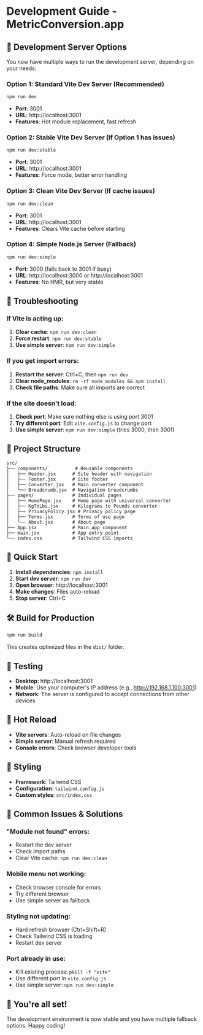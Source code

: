 # Development Guide - MetricConversion.app

## 🚀 Development Server Options

You now have multiple ways to run the development server, depending on your needs:

### Option 1: Standard Vite Dev Server (Recommended)
```bash
npm run dev
```
- **Port**: 3001
- **URL**: http://localhost:3001
- **Features**: Hot module replacement, fast refresh

### Option 2: Stable Vite Dev Server (If Option 1 has issues)
```bash
npm run dev:stable
```
- **Port**: 3001
- **URL**: http://localhost:3001
- **Features**: Force mode, better error handling

### Option 3: Clean Vite Dev Server (If cache issues)
```bash
npm run dev:clean
```
- **Port**: 3001
- **URL**: http://localhost:3001
- **Features**: Clears Vite cache before starting

### Option 4: Simple Node.js Server (Fallback)
```bash
npm run dev:simple
```
- **Port**: 3000 (falls back to 3001 if busy)
- **URL**: http://localhost:3000 or http://localhost:3001
- **Features**: No HMR, but very stable

## 🔧 Troubleshooting

### If Vite is acting up:
1. **Clear cache**: `npm run dev:clean`
2. **Force restart**: `npm run dev:stable`
3. **Use simple server**: `npm run dev:simple`

### If you get import errors:
1. **Restart the server**: Ctrl+C, then `npm run dev`
2. **Clear node_modules**: `rm -rf node_modules && npm install`
3. **Check file paths**: Make sure all imports are correct

### If the site doesn't load:
1. **Check port**: Make sure nothing else is using port 3001
2. **Try different port**: Edit `vite.config.js` to change port
3. **Use simple server**: `npm run dev:simple` (tries 3000, then 3001)

## 📁 Project Structure
```
src/
├── components/          # Reusable components
│   ├── Header.jsx      # Site header with navigation
│   ├── Footer.jsx      # Site footer
│   ├── Converter.jsx   # Main converter component
│   └── Breadcrumb.jsx  # Navigation breadcrumbs
├── pages/              # Individual pages
│   ├── HomePage.jsx    # Home page with universal converter
│   ├── KgToLbs.jsx     # Kilograms to Pounds converter
│   ├── PrivacyPolicy.jsx # Privacy policy page
│   ├── Terms.jsx       # Terms of use page
│   └── About.jsx       # About page
├── App.jsx             # Main app component
├── main.jsx            # App entry point
└── index.css           # Tailwind CSS imports
```

## 🎯 Quick Start
1. **Install dependencies**: `npm install`
2. **Start dev server**: `npm run dev`
3. **Open browser**: http://localhost:3001
4. **Make changes**: Files auto-reload
5. **Stop server**: Ctrl+C

## 🛠️ Build for Production
```bash
npm run build
```
This creates optimized files in the `dist/` folder.

## 📱 Testing
- **Desktop**: http://localhost:3001
- **Mobile**: Use your computer's IP address (e.g., http://192.168.1.100:3001)
- **Network**: The server is configured to accept connections from other devices

## 🔄 Hot Reload
- **Vite servers**: Auto-reload on file changes
- **Simple server**: Manual refresh required
- **Console errors**: Check browser developer tools

## 🎨 Styling
- **Framework**: Tailwind CSS
- **Configuration**: `tailwind.config.js`
- **Custom styles**: `src/index.css`

## 🚨 Common Issues & Solutions

### "Module not found" errors:
- Restart the dev server
- Check import paths
- Clear Vite cache: `npm run dev:clean`

### Mobile menu not working:
- Check browser console for errors
- Try different browser
- Use simple server as fallback

### Styling not updating:
- Hard refresh browser (Ctrl+Shift+R)
- Check Tailwind CSS is loading
- Restart dev server

### Port already in use:
- Kill existing process: `pkill -f "vite"`
- Use different port in `vite.config.js`
- Use simple server: `npm run dev:simple`

## 🎉 You're all set!
The development environment is now stable and you have multiple fallback options. Happy coding! 